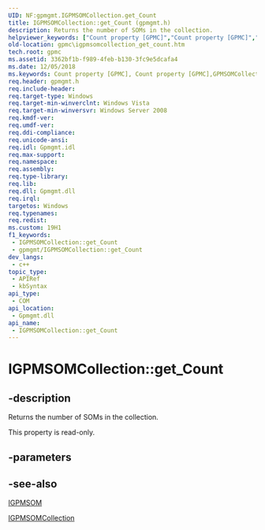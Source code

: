 ```yaml
---
UID: NF:gpmgmt.IGPMSOMCollection.get_Count
title: IGPMSOMCollection::get_Count (gpmgmt.h)
description: Returns the number of SOMs in the collection.
helpviewer_keywords: ["Count property [GPMC]","Count property [GPMC]","GPMSOMCollection class","Count property [GPMC]","IGPMSOMCollection interface","GPMSOMCollection class [GPMC]","Count property","IGPMSOMCollection interface [GPMC]","Count property","IGPMSOMCollection.Count","IGPMSOMCollection.get_Count","IGPMSOMCollection::Count","IGPMSOMCollection::get_Count","_win32_igpmsomcollection_get_count","get_Count","gpmc.igpmsomcollection_get_count","gpmgmt/IGPMSOMCollection::Count","gpmgmt/IGPMSOMCollection::get_Count"]
old-location: gpmc\igpmsomcollection_get_count.htm
tech.root: gpmc
ms.assetid: 3362bf1b-f989-4feb-b130-3fc9e5dcafa4
ms.date: 12/05/2018
ms.keywords: Count property [GPMC], Count property [GPMC],GPMSOMCollection class, Count property [GPMC],IGPMSOMCollection interface, GPMSOMCollection class [GPMC],Count property, IGPMSOMCollection interface [GPMC],Count property, IGPMSOMCollection.Count, IGPMSOMCollection.get_Count, IGPMSOMCollection::Count, IGPMSOMCollection::get_Count, _win32_igpmsomcollection_get_count, get_Count, gpmc.igpmsomcollection_get_count, gpmgmt/IGPMSOMCollection::Count, gpmgmt/IGPMSOMCollection::get_Count
req.header: gpmgmt.h
req.include-header: 
req.target-type: Windows
req.target-min-winverclnt: Windows Vista
req.target-min-winversvr: Windows Server 2008
req.kmdf-ver: 
req.umdf-ver: 
req.ddi-compliance: 
req.unicode-ansi: 
req.idl: Gpmgmt.idl
req.max-support: 
req.namespace: 
req.assembly: 
req.type-library: 
req.lib: 
req.dll: Gpmgmt.dll
req.irql: 
targetos: Windows
req.typenames: 
req.redist: 
ms.custom: 19H1
f1_keywords:
 - IGPMSOMCollection::get_Count
 - gpmgmt/IGPMSOMCollection::get_Count
dev_langs:
 - c++
topic_type:
 - APIRef
 - kbSyntax
api_type:
 - COM
api_location:
 - Gpmgmt.dll
api_name:
 - IGPMSOMCollection::get_Count
---
```


# IGPMSOMCollection::get_Count


## -description

Returns the number of SOMs in the collection.

This property is read-only.

## -parameters

## -see-also

<a href="/previous-versions/windows/desktop/api/gpmgmt/nn-gpmgmt-igpmsom">IGPMSOM</a>



<a href="/previous-versions/windows/desktop/api/gpmgmt/nn-gpmgmt-igpmsomcollection">IGPMSOMCollection</a>

